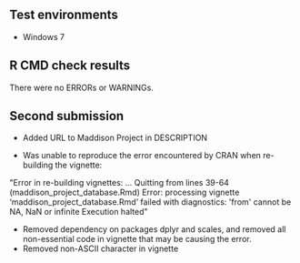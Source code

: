 ## Test environments
* Windows 7 

## R CMD check results
There were no ERRORs or WARNINGs. 

## Second submission

* Added URL to Maddison Project in DESCRIPTION

* Was unable to reproduce the error encountered by CRAN when re-building 
the vignette:

"Error in re-building vignettes:
  ...
Quitting from lines 39-64 (maddison_project_database.Rmd)
Error: processing vignette ‘maddison_project_database.Rmd’ failed with diagnostics:
'from' cannot be NA, NaN or infinite
Execution halted"

* Removed dependency on packages dplyr and scales, and removed all non-essential
code in vignette that may be causing the error.
* Removed non-ASCII character in vignette